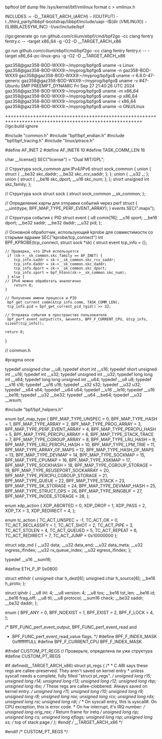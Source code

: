 bpftool btf dump file /sys/kernel/btf/vmlinux format c > vmlinux.h


INCLUDES := -D__TARGET_ARCH_$(ARCH) -I$(OUTPUT) -I../third_party/libbpf-bootstrap/libbpf/include/uapi -I$(dir $(VMLINUX)) -I$(LIBBLAZESYM_INC) -I/usr/include/bpf

//go:generate go run github.com/cilium/ebpf/cmd/bpf2go -cc clang fentry fentry.c -- -target x86_64 -g -O2 -D __TARGET_ARCH_x86

go run github.com/cilium/ebpf/cmd/bpf2go -cc clang fentry fentry.c -- -target x86_64-pc-linux-gnu -g -O2 -D __TARGET_ARCH_x86


gaz358@gaz358-BOD-WXX9:~/myprog/bpfgo$ uname -s
Linux
gaz358@gaz358-BOD-WXX9:~/myprog/bpfgo$ uname -n
gaz358-BOD-WXX9
gaz358@gaz358-BOD-WXX9:~/myprog/bpfgo$ uname -r
6.8.0-47-generic
gaz358@gaz358-BOD-WXX9:~/myprog/bpfgo$ uname -v
#47-Ubuntu SMP PREEMPT_DYNAMIC Fri Sep 27 21:40:26 UTC 2024
gaz358@gaz358-BOD-WXX9:~/myprog/bpfgo$ uname -m
x86_64
gaz358@gaz358-BOD-WXX9:~/myprog/bpfgo$ uname -p
x86_64
gaz358@gaz358-BOD-WXX9:~/myprog/bpfgo$ uname -i
x86_64
gaz358@gaz358-BOD-WXX9:~/myprog/bpfgo$ uname -o
GNU/Linux


+++++++++++++++++++++++++++++++++++++++++++++++++++++++++++++++++++++++++++++++++++++++++++++++++++++++
//go:build ignore

#include "common.h"
#include "bpf/bpf_endian.h"
#include "bpf/bpf_tracing.h"
#include "linux/ptrace.h"

#define AF_INET 2
#define AF_INET6 10
#define TASK_COMM_LEN 16

char __license[] SEC("license") = "Dual MIT/GPL";

// Структура sock_common для IPv4/IPv6
struct sock_common {
	union {
		struct {
			__be32 skc_daddr;
			__be32 skc_rcv_saddr;
		};
	};
	union {
		__u32 _;
	};
	union {
		struct {
			__be16 skc_dport;
			__u16 skc_num;
		};
	};
	short unsigned int skc_family;
};

// Структура sock
struct sock {
	struct sock_common __sk_common;
};

// Определение карты для отправки событий через perf
struct {
	__uint(type, BPF_MAP_TYPE_PERF_EVENT_ARRAY);
} events SEC(".maps");

// Структура события с PID
struct event {
	u8 comm[16];
	__u16 sport;
	__be16 dport;
	__be32 saddr;
	__be32 daddr;
	__u32 pid;
};

// Основной обработчик, использующий kprobe для совместимости со старыми ядрами
SEC("kprobe/tcp_connect")
int BPF_KPROBE(tcp_connect, struct sock *sk) {
	 struct event tcp_info = {};

	// Проверка, что IPv4 используется
	 if (sk->__sk_common.skc_family == AF_INET) {
	 	tcp_info.saddr = sk->__sk_common.skc_rcv_saddr;
		tcp_info.daddr = sk->__sk_common.skc_daddr;
	 	tcp_info.dport = sk->__sk_common.skc_dport;
	 	tcp_info.sport = bpf_htons(sk->__sk_common.skc_num);
	 } else {
	// IPv6 можно обработать аналогично
	 	return 0;
	}

	// Получение имени процесса и PID
	 bpf_get_current_comm(&tcp_info.comm, TASK_COMM_LEN);
	 tcp_info.pid = bpf_get_current_pid_tgid() >> 32;

	// Отправка события в пространство пользователя
	 bpf_perf_event_output(ctx, &events, BPF_F_CURRENT_CPU, &tcp_info, sizeof(tcp_info));

	return 0;
}


// common.h

#pragma once

typedef unsigned char __u8;
typedef short int __s16;
typedef short unsigned int __u16;
typedef int __s32;
typedef unsigned int __u32;
typedef long long int __s64;
typedef long long unsigned int __u64;
typedef __u8 u8;
typedef __s16 s16;
typedef __u16 u16;
typedef __s32 s32;
typedef __u32 u32;
typedef __s64 s64;
typedef __u64 u64;
typedef __u16 __le16;
typedef __u16 __be16;
typedef __u32 __be32;
typedef __u64 __be64;
typedef __u32 __wsum;

#include "bpf/bpf_helpers.h"

enum bpf_map_type {
	BPF_MAP_TYPE_UNSPEC                = 0,
	BPF_MAP_TYPE_HASH                  = 1,
	BPF_MAP_TYPE_ARRAY                 = 2,
	BPF_MAP_TYPE_PROG_ARRAY            = 3,
	BPF_MAP_TYPE_PERF_EVENT_ARRAY      = 4,
	BPF_MAP_TYPE_PERCPU_HASH           = 5,
	BPF_MAP_TYPE_PERCPU_ARRAY          = 6,
	BPF_MAP_TYPE_STACK_TRACE           = 7,
	BPF_MAP_TYPE_CGROUP_ARRAY          = 8,
	BPF_MAP_TYPE_LRU_HASH              = 9,
	BPF_MAP_TYPE_LRU_PERCPU_HASH       = 10,
	BPF_MAP_TYPE_LPM_TRIE              = 11,
	BPF_MAP_TYPE_ARRAY_OF_MAPS         = 12,
	BPF_MAP_TYPE_HASH_OF_MAPS          = 13,
	BPF_MAP_TYPE_DEVMAP                = 14,
	BPF_MAP_TYPE_SOCKMAP               = 15,
	BPF_MAP_TYPE_CPUMAP                = 16,
	BPF_MAP_TYPE_XSKMAP                = 17,
	BPF_MAP_TYPE_SOCKHASH              = 18,
	BPF_MAP_TYPE_CGROUP_STORAGE        = 19,
	BPF_MAP_TYPE_REUSEPORT_SOCKARRAY   = 20,
	BPF_MAP_TYPE_PERCPU_CGROUP_STORAGE = 21,
	BPF_MAP_TYPE_QUEUE                 = 22,
	BPF_MAP_TYPE_STACK                 = 23,
	BPF_MAP_TYPE_SK_STORAGE            = 24,
	BPF_MAP_TYPE_DEVMAP_HASH           = 25,
	BPF_MAP_TYPE_STRUCT_OPS            = 26,
	BPF_MAP_TYPE_RINGBUF               = 27,
	BPF_MAP_TYPE_INODE_STORAGE         = 28,
};

enum xdp_action {
	XDP_ABORTED = 0,
	XDP_DROP = 1,
	XDP_PASS = 2,
	XDP_TX = 3,
	XDP_REDIRECT = 4,
};

enum tc_action {
	TC_ACT_UNSPEC 		= -1,
	TC_ACT_OK 			= 0,
	TC_ACT_RECLASSIFY 	= 1,
	TC_ACT_SHOT 		= 2,
	TC_ACT_PIPE 		= 3,
	TC_ACT_STOLEN 		= 4,
	TC_ACT_QUEUED 		= 5,
	TC_ACT_REPEAT 		= 6,
	TC_ACT_REDIRECT 	= 7,
	TC_ACT_JUMP 		= 0x10000000
};

struct xdp_md {
	__u32 data;
	__u32 data_end;
	__u32 data_meta;
	__u32 ingress_ifindex;
	__u32 rx_queue_index;
	__u32 egress_ifindex;
};

typedef __u16 __sum16;

#define ETH_P_IP 0x0800

struct ethhdr {
	unsigned char h_dest[6];
	unsigned char h_source[6];
	__be16 h_proto;
};

struct iphdr {
	__u8 ihl: 4;
	__u8 version: 4;
	__u8 tos;
	__be16 tot_len;
	__be16 id;
	__be16 frag_off;
	__u8 ttl;
	__u8 protocol;
	__sum16 check;
	__be32 saddr;
	__be32 daddr;
};

enum {
	BPF_ANY     = 0,
	BPF_NOEXIST = 1,
	BPF_EXIST   = 2,
	BPF_F_LOCK  = 4,
};

/* BPF_FUNC_perf_event_output, BPF_FUNC_perf_event_read and
 * BPF_FUNC_perf_event_read_value flags.
 */
#define BPF_F_INDEX_MASK 0xffffffffULL
#define BPF_F_CURRENT_CPU BPF_F_INDEX_MASK

#ifndef CUSTOM_PT_REGS  // Проверьте, определена ли уже структура
#define CUSTOM_PT_REGS

#if defined(__TARGET_ARCH_x86)
struct pt_regs {
	/*
	 * C ABI says these regs are callee-preserved. They aren't saved on kernel entry
	 * unless syscall needs a complete, fully filled "struct pt_regs".
	 */
	unsigned long r15;
	unsigned long r14;
	unsigned long r13;
	unsigned long r12;
	unsigned long rbp;
	unsigned long rbx;
	/* These regs are callee-clobbered. Always saved on kernel entry. */
	unsigned long r11;
	unsigned long r10;
	unsigned long r9;
	unsigned long r8;
	unsigned long rax;
	unsigned long rcx;
	unsigned long rdx;
	unsigned long rsi;
	unsigned long rdi;
	/*
	 * On syscall entry, this is syscall#. On CPU exception, this is error code.
	 * On hw interrupt, it's IRQ number:
	 */
	unsigned long orig_rax;
	/* Return frame for iretq */
	unsigned long rip;
	unsigned long cs;
	unsigned long eflags;
	unsigned long rsp;
	unsigned long ss;
	/* top of stack page */
};
#endif /* __TARGET_ARCH_x86 */

#endif /* CUSTOM_PT_REGS */

